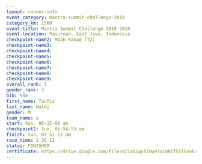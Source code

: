 ```yaml
---
layout: runner-info 
event_category: mantra-summit-challenge-2019 
category_km: 15KM 
event-title: Mantra Summit Challenge 2019 2019 
event-location: Pasuruan, East Java, Indonesia 
checkpoint-name2: Mbah Kamad (T2) 
checkpoint-name3: 
checkpoint-name4: 
checkpoint-name5: 
checkpoint-name6: 
checkpoint-name7: 
checkpoint-name8: 
checkpoint-name9: 
overall_rank: 3
gender_rank: 3
bib: 988
first_name: Taufix
last_name: Haldi
gender: M
team_name: a
start: Sun, 06-15-00 am
checkpoint2: Sun, 06-54-53 am
finish: Sun, 07-51-12 am
race_time: 1-36-12
status: FINISHER
certificate: https://drive.google.com/file/d/1oqIqvTiUw91o1mNIf55TUvnhuwSq1YGd/view?usp=sharing
---
```

